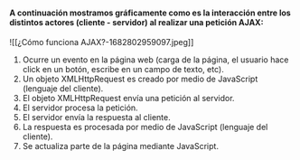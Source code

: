 #### A continuación mostramos gráficamente como es la interacción entre los distintos actores (cliente - servidor) al realizar una petición AJAX:

![[¿Cómo funciona AJAX?-1682802959097.jpeg]]

1. Ocurre un evento en la página web (carga de la página, el usuario hace click en un botón, escribe en un campo de texto, etc).
2. Un objeto XMLHttpRequest es creado por medio de JavaScript (lenguaje del cliente).
3. El objeto XMLHttpRequest envía una petición al servidor.
4. El servidor procesa la petición.
5. El servidor envía la respuesta al cliente.
6. La respuesta es procesada por medio de JavaScript (lenguaje del cliente).
7. Se actualiza parte de la página mediante JavaScript.